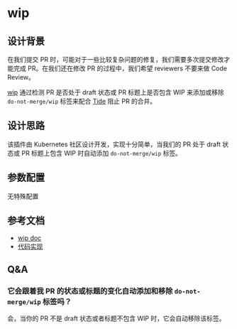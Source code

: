 # wip

## 设计背景

在我们提交 PR 时，可能对于一些比较复杂问题的修复，我们需要多次提交修改才能完成 PR。在我们还在修改 PR 的过程中，我们希望 reviewers 不要来做 Code Review。

[wip](https://github.com/kubernetes/test-infra/tree/master/prow/plugins/wip) 通过检测 PR 是否处于 draft 状态或 PR 标题上是否包含 WIP 来添加或移除 `do-not-merge/wip` 标签来配合 [Tide](../components/tide.md) 阻止 PR 的合并。

## 设计思路

该插件由 Kubernetes 社区设计开发，实现十分简单，当我们的 PR 处于 draft 状态或 PR 标题上包含 WIP 时自动添加 `do-not-merge/wip` 标签。

## 参数配置

无特殊配置

## 参考文档

- [wip doc](https://prow.tidb.io/plugins?repo=tidb-community-bots%2Fti-community-prow)
- [代码实现](https://github.com/kubernetes/test-infra/tree/master/prow/plugins/wip)

## Q&A

### 它会跟着我 PR 的状态或标题的变化自动添加和移除 `do-not-merge/wip` 标签吗？

会，当你的 PR 不是 draft 状态或者标题不包含 WIP 时，它会自动移除该标签。